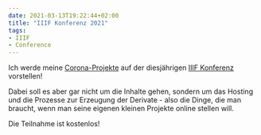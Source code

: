 ```yaml
---
date: 2021-03-13T19:22:44+02:00
title: "IIIF Konferenz 2021"
tags:
- IIIF
- Conference
---
```


Ich werde meine [Corona-Projekte](https://projektemacher.org/blogs/) auf der diesjährigen [IIIF Konferenz](https://iiif.io/event/2021/annual_conference/) vorstellen!

<!--more-->
Dabei soll es aber gar nicht um die Inhalte gehen, sondern um das Hosting und die Prozesse zur Erzeugung der Derivate - also die Dinge, die man braucht, wenn man seine eigenen kleinen Projekte online stellen will.

Die Teilnahme ist kostenlos!
